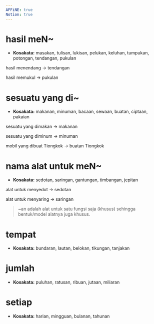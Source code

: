 ```yaml
---
AFFiNE: true
Notion: true
---
```


# hasil meN\~

* **Kosakata:**
  masakan, tulisan, lukisan, pelukan, keluhan, tumpukan, potongan, tendangan, pukulan

hasil menendang -> tendangan

hasil memukul -> pukulan

# sesuatu yang di\~

* **Kosakata:**
  makanan, minuman, bacaan, sewaan, buatan, ciptaan, pakaian

sesuatu yang dimakan -> makanan

sesuatu yang diminum -> minuman

mobil yang dibuat Tiongkok -> buatan Tiongkok

# nama alat untuk meN\~

* **Kosakata:**
  sedotan, saringan, gantungan, timbangan, jepitan

alat untuk menyedot -> sedotan

alat untuk menyaring -> saringan

> \~an adalah alat untuk satu fungsi saja (khusus) sehingga bentuk/model alatnya juga khusus.

# tempat

* **Kosakata:**
  bundaran, lautan, belokan, tikungan, tanjakan

# jumlah

* **Kosakata:**
  puluhan, ratusan, ribuan, jutaan, miliaran

# setiap

* **Kosakata:**
  harian, mingguan, bulanan, tahunan

